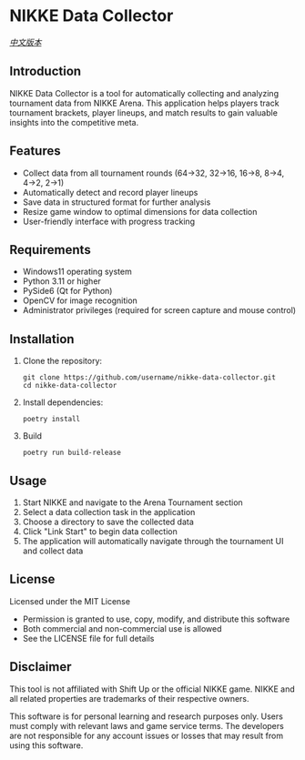 # NIKKE Data Collector

_[中文版本](README.zh-CN.md)_

## Introduction

NIKKE Data Collector is a tool for automatically collecting and analyzing tournament data from NIKKE Arena. This
application helps players track tournament brackets, player lineups, and match results to gain valuable insights into
the competitive meta.

## Features

- Collect data from all tournament rounds (64→32, 32→16, 16→8, 8→4, 4→2, 2→1)
- Automatically detect and record player lineups
- Save data in structured format for further analysis
- Resize game window to optimal dimensions for data collection
- User-friendly interface with progress tracking

## Requirements

- Windows11 operating system
- Python 3.11 or higher
- PySide6 (Qt for Python)
- OpenCV for image recognition
- Administrator privileges (required for screen capture and mouse control)

## Installation

1. Clone the repository:

    ```
    git clone https://github.com/username/nikke-data-collector.git
    cd nikke-data-collector
    ```

2. Install dependencies:

    ```
    poetry install
    ```

3. Build
    ```
    poetry run build-release
    ```

## Usage

1. Start NIKKE and navigate to the Arena Tournament section
2. Select a data collection task in the application
3. Choose a directory to save the collected data
4. Click "Link Start" to begin data collection
5. The application will automatically navigate through the tournament UI and collect data

## License

Licensed under the MIT License

- Permission is granted to use, copy, modify, and distribute this software
- Both commercial and non-commercial use is allowed
- See the LICENSE file for full details

## Disclaimer

This tool is not affiliated with Shift Up or the official NIKKE game. NIKKE and all related properties are trademarks of
their respective owners.

This software is for personal learning and research purposes only. Users must comply with relevant laws and game service
terms. The developers are not responsible for any account issues or losses that may result from using this software.
